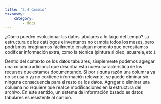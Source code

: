 ```yaml
---
title: '2.4 Cambio'
taxonomy:
    category:
        - docs
---
```


¿Cómo pueden evolucionar los datos tabulares a lo largo del tiempo? La estructura de los catálogos e inventarios no cambia todos los meses, pero podríamos imaginarnos fácilmente en algún momento que necesitamos codificar información extra, como la técnica (pintura al óleo, acuarela, etc.). 

Dentro del contexto de los datos tabulares, simplemente podemos agregar una columna adicional que describa esta nueva característica de los recursos que estamos documentando. Si por alguna razón una columna ya no se usa o ya no contiene información relevante, se puede eliminar sin ninguna consecuencia para el resto de los datos. Agregar o eliminar una columna no requiere que realice modificaciones en la estructura del archivo. En este sentido, un sistema de información basado en datos tabulares es resistente al cambio.